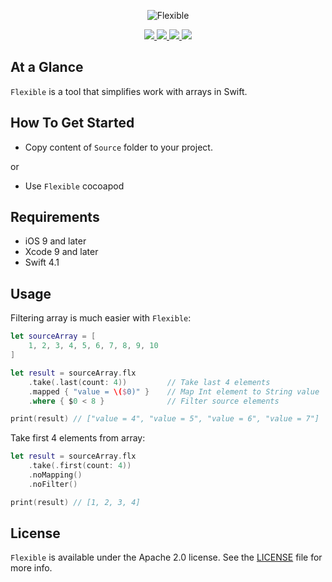 <p align="center" >
	<img src="/Images/logo_2048_600.png" alt="Flexible" title="Flexible">
</p>

<p align="center">
	<a href="https://swift.org">
		<img src="https://img.shields.io/badge/Swift-4.0-orange.svg?style=flat">
	</a>
	<a href="https://cocoapods.org">
		<img src="https://img.shields.io/cocoapods/v/Flexible.svg">
	</a>
	<a href="https://cocoapods.org">
		<img src="https://img.shields.io/cocoapods/dt/Flexible.svg">
	</a>
	<a href="https://tldrlegal.com/license/mit-license">
		<img src="https://img.shields.io/badge/License-Apache 2.0-blue.svg?style=flat">
	</a>
</p>

## At a Glance

`Flexible` is a tool that simplifies work with arrays in Swift.

## How To Get Started

- Copy content of `Source` folder to your project.

or

- Use `Flexible` cocoapod

## Requirements

* iOS 9 and later
* Xcode 9 and later
* Swift 4.1

## Usage

Filtering array is much easier with `Flexible`:

```swift
let sourceArray = [
    1, 2, 3, 4, 5, 6, 7, 8, 9, 10
]

let result = sourceArray.flx
    .take(.last(count: 4))         // Take last 4 elements
    .mapped { "value = \($0)" }    // Map Int element to String value
    .where { $0 < 8 }              // Filter source elements

print(result) // ["value = 4", "value = 5", "value = 6", "value = 7"]
```

Take first 4 elements from array:

```swift
let result = sourceArray.flx
    .take(.first(count: 4))
    .noMapping()
    .noFilter()

print(result) // [1, 2, 3, 4]
```

## License

`Flexible` is available under the Apache 2.0 license. See the [LICENSE](./LICENSE) file for more info.
